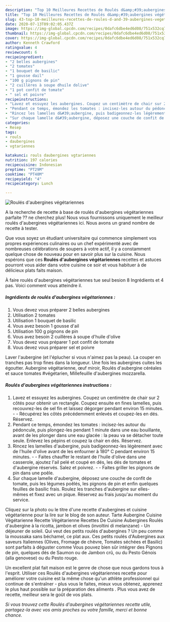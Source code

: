 ```yaml
---
description: "Top 10 Meilleures Recettes de Roulés d&amp;#39;aubergines végétariennes"
title: "Top 10 Meilleures Recettes de Roulés d&amp;#39;aubergines végétariennes"
slug: 43-top-10-meilleures-recettes-de-roules-d-and-39-aubergines-vegetariennes
date: 2020-07-13T09:02:05.437Z
image: https://img-global.cpcdn.com/recipes/0dafc6dbe4ed6d08/751x532cq70/roules-daubergines-vegetariennes-photo-principale-de-la-recette.jpg
thumbnail: https://img-global.cpcdn.com/recipes/0dafc6dbe4ed6d08/751x532cq70/roules-daubergines-vegetariennes-photo-principale-de-la-recette.jpg
cover: https://img-global.cpcdn.com/recipes/0dafc6dbe4ed6d08/751x532cq70/roules-daubergines-vegetariennes-photo-principale-de-la-recette.jpg
author: Kenneth Crawford
ratingvalue: 4
reviewcount: 6
recipeingredient:
- "2 belles aubergines"
- "2 tomates"
- "1 bouquet de basilic"
- "1 gousse dail"
- "100 g pignons de pin"
- "2 cuillères à soupe dhuile dolive"
- "1 pot confit de tomate"
- " sel et poivre"
recipeinstructions:
- "Lavez et essuyez les aubergines. Coupez un centimètre de chair sur 2 côtés pour obtenir un rectangle. Coupez ensuite en fines lamelles, puis recouvrez-les de sel fin et laissez dégorger pendant environ 15 minutes.  Récupérez les côtés précédemment enlevés et coupez-les en dés. Réservez."
- "Pendant ce temps, émondez les tomates : incisez-les autour du pédoncule, puis plongez-les pendant 1 minute dans une eau bouillante, avant de les plonger dans une eau glacée : la peau va se détacher toute seule. Enlevez les pépins et coupez la chair en dés. Réservez."
- "Rincez les lamelles d&#39;aubergine, puis badigeonnez-les légèrement avec de l&#39;huile d&#39;olive avant de les enfourner à 180° C pendant environ 15 minutes.  Faites chauffer le restant de l&#39;huile d&#39;olive dans une casserole, ajoutez l&#39;ail pelé et coupé en dés, les dés de tomates et d&#39;aubergine réservés. Salez et poivrez.  Faites griller les pignons de pin dans une poêle."
- "Sur chaque lamelle d&#39;aubergine, déposez une couche de confit de tomate, puis les légumes poêlés, les pignons de pin et enfin quelques feuilles de basilic frais. Roulez les tranches d&#39;aubergine sur elles-mêmes et fixez avec un pique. Réservez au frais jusqu&#39;au moment du service."
categories:
- Resep
tags:
- rouls
- daubergines
- vgtariennes

katakunci: rouls daubergines vgtariennes 
nutrition: 197 calories
recipecuisine: Indonesian
preptime: "PT29M"
cooktime: "PT40M"
recipeyield: "4"
recipecategory: Lunch

---
```



![Roulés d&#39;aubergines végétariennes](https://img-global.cpcdn.com/recipes/0dafc6dbe4ed6d08/751x532cq70/roules-daubergines-vegetariennes-photo-principale-de-la-recette.jpg)

A la recherche de recette à base de roulés d&#39;aubergines végétariennes parfaite ?? ne cherchez plus! Nous vous fournissons uniquement le meilleur roulés d&#39;aubergines végétariennes ici. Nous avons un grand nombre de recette à tester.

Que vous soyez un étudiant universitaire qui commence simplement vos propres expériences culinaires ou un chef expérimenté avec de nombreuses célébrations de soupers à votre actif, il y a constamment quelque chose de nouveau pour en savoir plus sur la cuisine. Nous espérons que ces <strong> Roulés d&#39;aubergines végétariennes </strong> recettes et astuces pourront vous aider dans votre cuisine ce soir et vous habituer à de délicieux plats faits maison.

<!--inarticleads1-->

À faire roulés d&#39;aubergines végétariennes tue seul besion 8 Ingrédients et 4 pas. Voici comment vous atteindre il.

##### Ingrédients de roulés d&#39;aubergines végétariennes :

1. Vous devez vous préparer 2 belles aubergines
1. Utilisation 2 tomates
1. Utilisation 1 bouquet de basilic
1. Vous avez besoin 1 gousse d&#39;ail
1. Utilisation 100 g pignons de pin
1. Vous avez besoin 2 cuillères à soupe d&#39;huile d&#39;olive
1. Vous devez vous préparer 1 pot confit de tomate
1. Vous devez vous préparer  sel et poivre


Laver l&#39;aubergine (et l&#39;éplucher si vous n&#39;aimez pas la peau). La couper en tranches pas trop fines dans la longueur. Une fois les aubergines cuites les égoutter. Aubergine végétarienne, œuf miroir, Roulés d&#39;aubergine céréales et sauce tomates #végétarien, Millefeuille d&#39;aubergines mozzarella. 

<!--inarticleads2-->

##### Roulés d&#39;aubergines végétariennes instructions :

1. Lavez et essuyez les aubergines. Coupez un centimètre de chair sur 2 côtés pour obtenir un rectangle. Coupez ensuite en fines lamelles, puis recouvrez-les de sel fin et laissez dégorger pendant environ 15 minutes. -  - Récupérez les côtés précédemment enlevés et coupez-les en dés. Réservez.
1. Pendant ce temps, émondez les tomates : incisez-les autour du pédoncule, puis plongez-les pendant 1 minute dans une eau bouillante, avant de les plonger dans une eau glacée : la peau va se détacher toute seule. Enlevez les pépins et coupez la chair en dés. Réservez.
1. Rincez les lamelles d&#39;aubergine, puis badigeonnez-les légèrement avec de l&#39;huile d&#39;olive avant de les enfourner à 180° C pendant environ 15 minutes. -  - Faites chauffer le restant de l&#39;huile d&#39;olive dans une casserole, ajoutez l&#39;ail pelé et coupé en dés, les dés de tomates et d&#39;aubergine réservés. Salez et poivrez. -  - Faites griller les pignons de pin dans une poêle.
1. Sur chaque lamelle d&#39;aubergine, déposez une couche de confit de tomate, puis les légumes poêlés, les pignons de pin et enfin quelques feuilles de basilic frais. Roulez les tranches d&#39;aubergine sur elles-mêmes et fixez avec un pique. Réservez au frais jusqu&#39;au moment du service.


Cliquez sur la photo ou le titre d&#39;une recette d&#39;aubergines et cuisine végétarienne pour la lire sur le blog de son auteur. Tarte Aubergine Cuisine Végétarienne Recette Végétarienne Recettes De Cuisine Aubergines Roulés d&#39;aubergine à la ricotta, jambon et olives (involtini di melanzane) - Un déjeuner de soleil. Qui veut des petits roulés d&#39;aubergines ? Un peu comme la moussaka sans béchamel, ce plat aux. Ces petits roulés d&#39;Aubergines aux saveurs Italiennes (Olives, Fromage de chèvre, Tomates séchées et Basilic) sont parfaits à déguster comme Vous pouvez bien sûr intégrer des Pignons de pin, quelques dés de Saumon ou de Jambon crû, ou du Pesto Génois (alla genovese) ou du Pesto rouge. 

<!--inarticleads1-->

<p>
Un excellent plat fait maison est le genre de chose que nous gardons tous à l'esprit. Utiliser ces Roulés d&#39;aubergines végétariennes recette pour améliorer votre cuisine est la même chose qu'un athlète professionnel qui continue de s'entraîner - plus vous le faites, mieux vous obtenez, apprenez le plus haut possible sur la préparation des aliments . Plus vous avez de recette, meilleur sera le goût de vos plats.
</p>

<p>
<i>Si vous trouvez cette Roulés d&#39;aubergines végétariennes recette utile, partagez-la avec vos amis proches ou votre famille, merci et bonne chance.</i>
</p>
